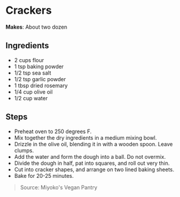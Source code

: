 # Crackers

**Makes**: About two dozen

## Ingredients

 - 2 cups flour
 - 1 tsp baking powder
 - 1/2 tsp sea salt
 - 1/2 tsp garlic powder
 - 1 tbsp dried rosemary
 - 1/4 cup olive oil
 - 1/2 cup water

## Steps

 - Preheat oven to 250 degrees F.
 - Mix together the dry ingredients in a medium mixing bowl.
 - Drizzle in the olive oil, blending it in with a wooden spoon. Leave clumps.
 - Add the water and form the dough into a ball. Do not overmix.
 - Divide the dough in half, pat into squares, and roll out very thin.
 - Cut into cracker shapes, and arrange on two lined baking sheets.
 - Bake for 20-25 minutes.

> Source: Miyoko's Vegan Pantry
